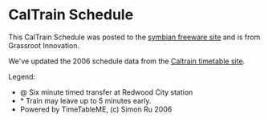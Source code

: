 # CalTrain Schedule

This CalTrain Schedule was posted to the [symbian freeware site](http://www.freeware-symbian.com/s80-7-0-device-1769/caltrain-schedule-timetable-for-javaphone-download-29145.html) and is from Grassroot Innovation.

We've updated the 2006 schedule data from the [Caltrain timetable site](http://www.caltrain.com/timetable.html).

Legend:
* @ Six minute timed transfer at Redwood City station
* \* Train may leave up to 5 minutes early.
* Powered by TimeTableME, (c) Simon Ru 2006
